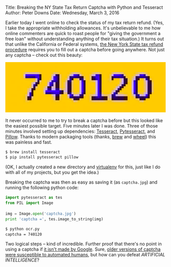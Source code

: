 Title: Breaking the NY State Tax Return Captcha with Python and Tesseract
Author: Peter Downs
Date: Wednesday, March 3, 2016

Earlier today I went online to check the status of my tax return refund. (Yes, I take the appropriate withholding allowances. It's unbelievable to me how online commenters are quick to roast people for "giving the government a free loan" without understanding anything of their tax situation.) It turns out that unlike the California or Federal systems, [the New York State tax refund procedure](https://www8.tax.ny.gov/PRIS/prisStart) requires you to fill out a captcha before going anywhere. Not just any captcha – check out this beauty:

![ny state captcha][1]

[1]: /static/img/ny-captcha-enlarged.jpg "OK, I 'enhanced' it a little bit"

It never occurred to me to try to break a captcha before but this looked like the easiest possible target. Five minutes later I was done. Three of those minutes involved setting up dependencies: [Tesseract](https://github.com/tesseract-ocr/tesseract), [Pytesseract](https://github.com/madmaze/pytesseract), and [Pillow](http://python-pillow.org). Thanks to modern packaging tools (thanks, [brew](http://brew.sh) and [wheel](http://pythonwheels.com)) this was painless and fast.

```bash
$ brew install tesseract
$ pip install pytesseract pillow
```

(OK, I actually created a new directory and
[virtualenv](https://virtualenv.pypa.io/en/latest/) for this, just like I do
with all of my projects, but you get the idea.)

Breaking the captcha was then as easy as saving it (as `captcha.jpg`) and
running the following python code:

```python
import pytesseract as tes
from PIL import Image

img = Image.open('captcha.jpg')
print 'captcha =', tes.image_to_string(img)
```

```bash
$ python ocr.py
captcha = 740120
```

Two logical steps – kind of incredible. Further proof that there's no point in
using a captcha if [it isn't made by Google](https://googleonlinesecurity.blogspot.com/2014/12/are-you-robot-introducing-no-captcha.html). Sure, [older versions of captcha were
susceptible to automated
humans](http://www.troyhunt.com/2012/01/breaking-captcha-with-automated-humans.html), but how can you defeat _ARTIFICIAL INTELLIGENCE_?
